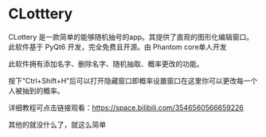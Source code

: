 # CLotttery
CLottery 是一款简单的能够随机抽号的app。其提供了直观的图形化编辑窗口。此软件基于 PyQt6 开发，完全免费且开源。由 Phantom core单人开发

此软件拥有添加名字、删除名字、随机抽取、概率更改的功能。

按下“Ctrl+Shift+H”后可以打开隐藏窗口即概率设置窗口在这里你可以更改每一个人被抽到的概率。

详细教程可点击链接观看：https://space.bilibili.com/3546560566659226

其他的就没什么了，就这么简单
